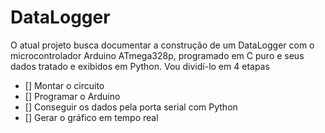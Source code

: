 # DataLogger
O atual projeto busca documentar a construção de um DataLogger com o microcontrolador Arduino ATmega328p, programado em C puro e seus dados tratado e exibidos em Python. Vou dividí-lo em 4 etapas

- [] Montar o circuito
- [] Programar o Arduino
- [] Conseguir os dados pela porta serial com Python
- [] Gerar o gráfico em tempo real



